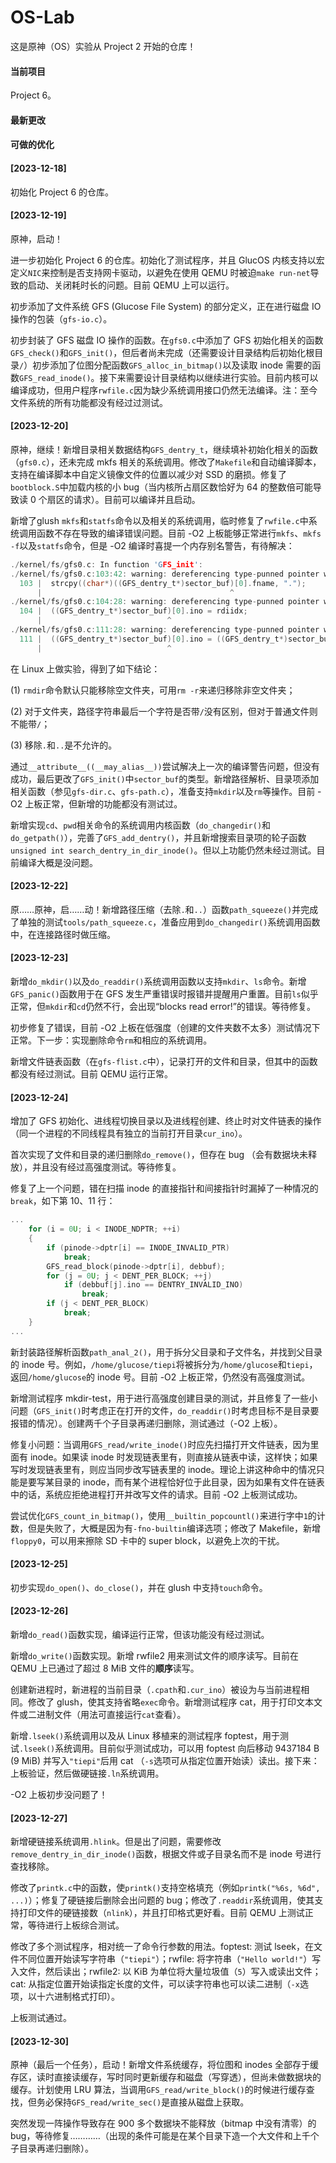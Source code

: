 # OS-Lab

这是原神（OS）实验从 Project 2 开始的仓库！

#### 当前项目

Project 6。

#### 最新更改



#### 可做的优化



#### [2023-12-18]

  初始化 Project 6 的仓库。

#### [2023-12-19]

  原神，启动！

  进一步初始化 Project 6 的仓库。初始化了测试程序，并且 GlucOS 内核支持以宏定义`NIC`来控制是否支持网卡驱动，以避免在使用 QEMU 时被迫`make run-net`导致的启动、关闭耗时长的问题。目前 QEMU 上可以运行。

  初步添加了文件系统 GFS (Glucose File System) 的部分定义，正在进行磁盘 IO 操作的包装（`gfs-io.c`）。

  初步封装了 GFS 磁盘 IO 操作的函数。在`gfs0.c`中添加了 GFS 初始化相关的函数`GFS_check()`和`GFS_init()`，但后者尚未完成（还需要设计目录结构后初始化根目录`/`）初步添加了位图分配函数`GFS_alloc_in_bitmap()`以及读取 inode 需要的函数`GFS_read_inode()`。接下来需要设计目录结构以继续进行实验。目前内核可以编译成功，但用户程序`rwfile.c`因为缺少系统调用接口仍然无法编译。注：至今文件系统的所有功能都没有经过过测试。

#### [2023-12-20]

  原神，继续！新增目录相关数据结构`GFS_dentry_t`，继续填补初始化相关的函数（`gfs0.c`），还未完成 mkfs 相关的系统调用。修改了`Makefile`和自动编译脚本，支持在编译脚本中自定义镜像文件的位置以减少对 SSD 的磨损。修复了`bootblock.S`中加载内核的小 bug（当内核所占扇区数恰好为 64 的整数倍可能导致读 0 个扇区的请求）。目前可以编译并且启动。

  新增了glush `mkfs`和`statfs`命令以及相关的系统调用，临时修复了`rwfile.c`中系统调用函数不存在导致的编译错误问题。目前 -O2 上板能够正常进行`mkfs`、`mkfs -f`以及`statfs`命令，但是 -O2 编译时喜提一个内存别名警告，有待解决：

```c
./kernel/fs/gfs0.c: In function 'GFS_init':
./kernel/fs/gfs0.c:103:42: warning: dereferencing type-punned pointer will break strict-aliasing rules [-Wstrict-aliasing]
  103 |  strcpy((char*)((GFS_dentry_t*)sector_buf)[0].fname, ".");
      |                                          ^
./kernel/fs/gfs0.c:104:28: warning: dereferencing type-punned pointer will break strict-aliasing rules [-Wstrict-aliasing]
  104 |  ((GFS_dentry_t*)sector_buf)[0].ino = rdiidx;
      |                            ^
./kernel/fs/gfs0.c:111:28: warning: dereferencing type-punned pointer will break strict-aliasing rules [-Wstrict-aliasing]
  111 |  ((GFS_dentry_t*)sector_buf)[0].ino = ((GFS_dentry_t*)sector_buf)[1].ino
      |                            ^
```



  在 Linux 上做实验，得到了如下结论：

  (1) `rmdir`命令默认只能移除空文件夹，可用`rm -r`来递归移除非空文件夹；

  (2) 对于文件夹，路径字符串最后一个字符是否带`/`没有区别，但对于普通文件则不能带`/`；

  (3) 移除`.`和`..`是不允许的。

  通过`__attribute__((__may_alias__))`尝试解决上一次的编译警告问题，但没有成功，最后更改了`GFS_init()`中`sector_buf`的类型。新增路径解析、目录项添加相关函数（参见`gfs-dir.c`、`gfs-path.c`），准备支持`mkdir`以及`rm`等操作。目前 -O2 上板正常，但新增的功能都没有测试过。

  新增实现`cd`、`pwd`相关命令的系统调用内核函数（`do_changedir()`和`do_getpath()`），完善了`GFS_add_dentry()`，并且新增搜索目录项的轮子函数`unsigned int search_dentry_in_dir_inode()`。但以上功能仍然未经过测试。目前编译大概是没问题。

#### [2023-12-22]

  原……原神，启……动！新增路径压缩（去除`.`和`..`）函数`path_squeeze()`并完成了单独的测试`tools/path_squeeze.c`，准备应用到`do_changedir()`系统调用函数中，在连接路径时做压缩。

#### [2023-12-23]

  新增`do_mkdir()`以及`do_readdir()`系统调用函数以支持`mkdir`、`ls`命令。新增`GFS_panic()`函数用于在 GFS 发生严重错误时报错并提醒用户重置。目前`ls`似乎正常，但`mkdir`和`cd`仍然不行，会出现“blocks read error!”的错误。等待修复。

  初步修复了错误，目前 -O2 上板在低强度（创建的文件夹数不太多）测试情况下正常。下一步：实现删除命令`rm`和相应的系统调用。

  新增文件链表函数（在`gfs-flist.c`中），记录打开的文件和目录，但其中的函数都没有经过测试。目前 QEMU 运行正常。

#### [2023-12-24]

  增加了 GFS 初始化、进线程切换目录以及进线程创建、终止时对文件链表的操作（同一个进程的不同线程具有独立的当前打开目录`cur_ino`）。

  首次实现了文件和目录的递归删除`do_remove()`，但存在 bug （会有数据块未释放），并且没有经过高强度测试。等待修复。

  修复了上一个问题，错在扫描 inode 的直接指针和间接指针时漏掉了一种情况的`break`，如下第 10、11 行：

```c
...
	for (i = 0U; i < INODE_NDPTR; ++i)
    {
        if (pinode->dptr[i] == INODE_INVALID_PTR)
            break;
        GFS_read_block(pinode->dptr[i], debbuf);
        for (j = 0U; j < DENT_PER_BLOCK; ++j)
            if (debbuf[j].ino == DENTRY_INVALID_INO)
                break;
        if (j < DENT_PER_BLOCK)
            break;
    }
...
```

  新封装路径解析函数`path_anal_2()`，用于拆分父目录和子文件名，并找到父目录的 inode 号。例如，`/home/glucose/tiepi`将被拆分为`/home/glucose`和`tiepi`，返回`/home/glucose`的 inode 号。目前 -O2 上板正常，仍然没有高强度测试。

  新增测试程序 mkdir-test，用于进行高强度创建目录的测试，并且修复了一些小问题（`GFS_init()`时考虑正在打开的文件，`do_readdir()`时考虑目标不是目录要报错的情况）。创建两千个子目录再递归删除，测试通过（-O2 上板）。

  修复小问题：当调用`GFS_read/write_inode()`时应先扫描打开文件链表，因为里面有 inode。如果读 inode 时发现链表里有，则直接从链表中读，这样快；如果写时发现链表里有，则应当同步改写链表里的 inode。理论上讲这种命中的情况只能是要写某目录的 inode，而有某个进程恰好位于此目录，因为如果有文件在链表中的话，系统应拒绝进程打开并改写文件的请求。目前 -O2 上板测试成功。

  尝试优化`GFS_count_in_bitmap()`，使用`__builtin_popcountl()`来进行字中`1`的计数，但是失败了，大概是因为有`-fno-builtin`编译选项；修改了 Makefile，新增`floppy0`，可以用来擦除 SD 卡中的 super block，以避免上次的干扰。

#### [2023-12-25]

  初步实现`do_open()`、`do_close()`，并在 glush 中支持`touch`命令。

#### [2023-12-26]

  新增`do_read()`函数实现，编译运行正常，但该功能没有经过测试。

  新增`do_write()`函数实现。新增 rwfile2 用来测试文件的顺序读写。目前在 QEMU 上已通过了超过 8 MiB 文件的**顺序**读写。

  创建新进程时，新进程的当前目录（`.cpath`和`.cur_ino`）被设为与当前进程相同。修改了 glush，使其支持省略`exec`命令。新增测试程序 cat，用于打印文本文件或二进制文件（用法可直接运行`cat`查看）。

  新增`.lseek()`系统调用以及从 Linux 移植来的测试程序 foptest，用于测试`.lseek()`系统调用。目前似乎测试成功，可以用 foptest 向后移动 9437184 B (9 MiB) 并写入`"tiepi"`后用 cat （`-s`选项可从指定位置开始读）读出。接下来：上板验证，然后做硬链接`.ln`系统调用。

  -O2 上板初步没问题了！

#### [2023-12-27]

  新增硬链接系统调用`.hlink`。但是出了问题，需要修改`remove_dentry_in_dir_inode()`函数，根据文件或子目录名而不是 inode 号进行查找移除。

  修改了`printk.c`中的函数，使`printk()`支持空格填充（例如`printk("%6s, %6d", ...)`）；修复了硬链接后删除会出问题的 bug；修改了`.readdir`系统调用，使其支持打印文件的硬链接数（`nlink`），并且打印格式更好看。目前 QEMU 上测试正常，等待进行上板综合测试。

  修改了多个测试程序，相对统一了命令行参数的用法。foptest: 测试 lseek，在文件不同位置开始读写字符串（`"tiepi"`）；rwfile: 将字符串（`"Hello world!"`）写入文件，然后读出；rwfile2: 以 KiB 为单位将大量垃圾值（`5`）写入或读出文件；cat: 从指定位置开始读指定长度的文件，可以读字符串也可以读二进制（`-x`选项，以十六进制格式打印）。

  上板测试通过。

#### [2023-12-30]

  原神（最后一个任务），启动！新增文件系统缓存，将位图和 inodes 全部存于缓存区，读时直接读缓存，写时同时更新缓存和磁盘（写穿透），但尚未做数据块的缓存。计划使用 LRU 算法，当调用`GFS_read/write_block()`的时候进行缓存查找，但务必保持`GFS_read/write_sec()`是直接从磁盘上获取。

  突然发现一阵操作导致存在 900 多个数据块不能释放（bitmap 中没有清零）的 bug，等待修复…………（出现的条件可能是在某个目录下造一个大文件和上千个子目录再递归删除）。

